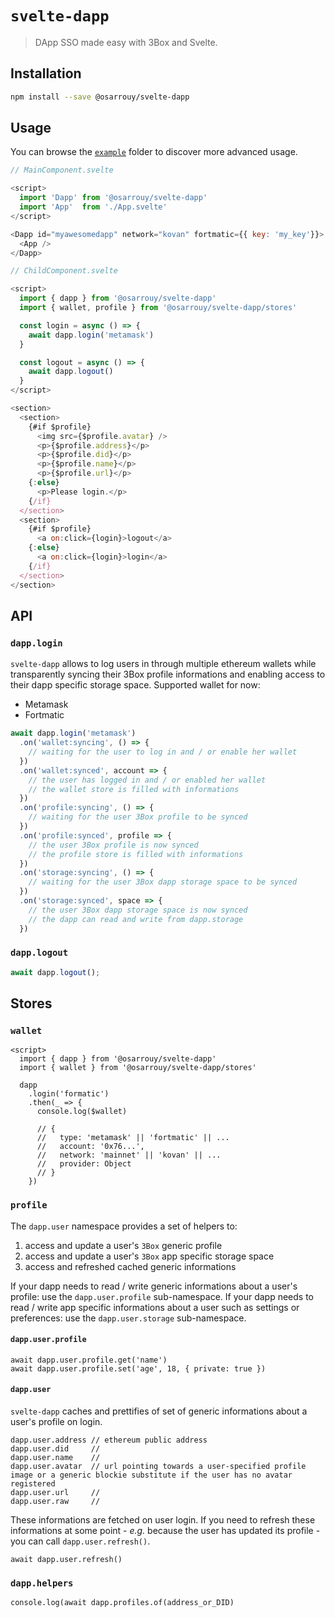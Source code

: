 # `svelte-dapp`

> DApp SSO made easy with 3Box and Svelte.

## Installation

```bash
npm install --save @osarrouy/svelte-dapp
```

## Usage

You can browse the [`example`](example/) folder to discover more advanced usage.

```javascript
// MainComponent.svelte

<script>
  import 'Dapp' from '@osarrouy/svelte-dapp'
  import 'App'  from './App.svelte'
</script>

<Dapp id="myawesomedapp" network="kovan" fortmatic={{ key: 'my_key'}}>
  <App />
</Dapp>
```

```javascript
// ChildComponent.svelte

<script>
  import { dapp } from '@osarrouy/svelte-dapp'
  import { wallet, profile } from '@osarrouy/svelte-dapp/stores'

  const login = async () => {
    await dapp.login('metamask')
  }

  const logout = async () => {
    await dapp.logout()
  }
</script>

<section>
  <section>
    {#if $profile}
      <img src={$profile.avatar} />
      <p>{$profile.address}</p>
      <p>{$profile.did}</p>
      <p>{$profile.name}</p>
      <p>{$profile.url}</p>
    {:else}
      <p>Please login.</p>
    {/if}
  </section>
  <section>
    {#if $profile}
      <a on:click={login}>logout</a>
    {:else}
      <a on:click={login}>login</a>
    {/if}
  </section>
</section>
```

## API

### `dapp.login`

`svelte-dapp` allows to log users in through multiple ethereum wallets while transparently syncing their 3Box profile informations and enabling access to their dapp specific storage space. Supported wallet for now:

- Metamask
- Fortmatic

```javascript
await dapp.login('metamask')
  .on('wallet:syncing', () => {
    // waiting for the user to log in and / or enable her wallet
  })
  .on('wallet:synced', account => {
    // the user has logged in and / or enabled her wallet
    // the wallet store is filled with informations
  })
  .on('profile:syncing', () => {
    // waiting for the user 3Box profile to be synced
  })
  .on('profile:synced', profile => {
    // the user 3Box profile is now synced
    // the profile store is filled with informations
  })
  .on('storage:syncing', () => {
    // waiting for the user 3Box dapp storage space to be synced
  })
  .on('storage:synced', space => {
    // the user 3Box dapp storage space is now synced
    // the dapp can read and write from dapp.storage
  })

```

### `dapp.logout`

```javascript
await dapp.logout();
```

## Stores

### `wallet`

```javacript
<script>
  import { dapp } from '@osarrouy/svelte-dapp'
  import { wallet } from '@osarrouy/svelte-dapp/stores'

  dapp
    .login('formatic')
    .then(_ => {
      console.log($wallet)

      // {
      //   type: 'metamask' || 'fortmatic' || ...
      //   account: '0x76...',
      //   network: 'mainnet' || 'kovan' || ...
      //   provider: Object
      // }
    })
```

### `profile`

The `dapp.user` namespace provides a set of helpers to:

1. access and update a user's `3Box` generic profile
2. access and update a user's `3Box` app specific storage space
3. access and refreshed cached generic informations

If your dapp needs to read / write generic informations about a user's profile: use the `dapp.user.profile` sub-namespace. If your dapp needs to read / write app specific informations about a user such as settings or preferences: use the `dapp.user.storage` sub-namespace.

#### `dapp.user.profile`

```javacript
await dapp.user.profile.get('name')
await dapp.user.profile.set('age', 18, { private: true })
```

#### `dapp.user`

`svelte-dapp` caches and prettifies of set of generic informations about a user's profile on login.

```javacript
dapp.user.address // ethereum public address
dapp.user.did     //
dapp.user.name    //
dapp.user.avatar  // url pointing towards a user-specified profile image or a generic blockie substitute if the user has no avatar registered
dapp.user.url     //
dapp.user.raw     //
```

These informations are fetched on user login. If you need to refresh these informations at some point - _e.g._ because the user has updated its profile - you can call `dapp.user.refresh()`.

```javacript
await dapp.user.refresh()
```

### `dapp.helpers`

```javacript
console.log(await dapp.profiles.of(address_or_DID)
```
